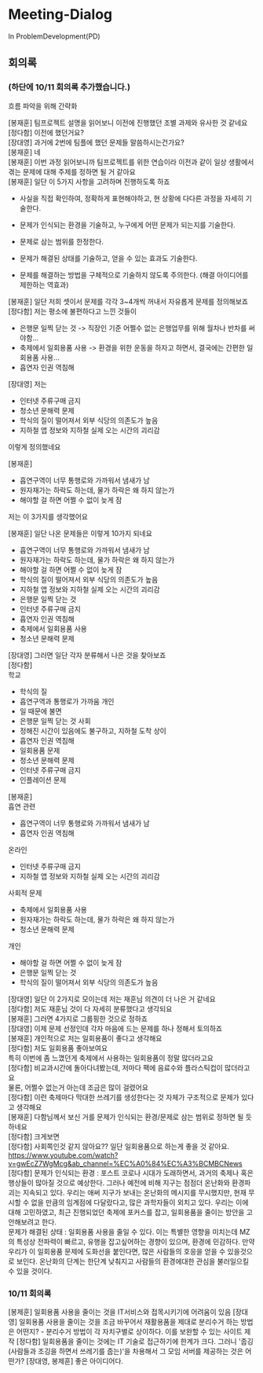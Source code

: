 # Meeting-Dialog
In ProblemDevelopment(PD)

## 회의록
### (하단에 10/11 회의록 추가했습니다.)
흐름 파악을 위해 간략화

[봉재훈] 팀프로젝트 설명을 읽어보니 이전에 진행했던 조별 과제와 유사한 것 같네요  
[정다함] 이전에 했던거요?  
[장대영] 과거에 2번에 팀플에 했던 문제들 말씀하시는건가요?  
[봉재훈] 네  
[봉재훈] 이번 과정 읽어보니까 팀프로젝트를 위한 연습이라 이전과 같이 일상 생활에서 겪는 문제에 대해 주제를 정하면 될 거 같아요  
[봉재훈] 일단 이 5가지 사항을 고려하며 진행하도록 하죠  
  - 사실을 직접 확인하여, 정확하게 표현해야하고,  현 상황에 다다른 과정을 자세히 기술한다.

  - 문제가 인식되는 환경을 기술하고, 누구에게 어떤 문제가 되는지를 기술한다.

  - 문제로 삼는 범위를 한정한다.

  - 문제가 해결된 상태를 기술하고, 얻을 수 있는 효과도 기술한다.

  - 문제를 해결하는 방법을 구체적으로 기술하지 않도록 주의한다. (해결 아이디어를 제한하는 역효과)

[봉재훈] 일단 저희 셋이서 문제를 각각 3~4개씩 꺼내서 자유롭게 문제를 정의해보죠  
[정다함] 저는 평소에 불편하다고 느낀 것들이  
- 은행문 일찍 닫는 것 -> 직장인 기준 어쩔수 없는 은행업무를 위해 월차나 반차를 써야함…  
- 축제에서 일회용품 사용 -> 환경을 위한 운동을 하자고 하면서, 결국에는 간편한 일회용품 사용…  
- 흡연자 인권 역침해  

[장대영] 저는  
- 인터넷 주류구매 금지 
- 청소년 문해력 문제
- 학식의 질이 떨어져서 외부 식당의 의존도가 높음
- 지하철 앱 정보와 지하철 실제 오는 시간의 괴리감

이렇게 정의했네요  

[봉재훈]  
- 흡연구역이 너무 통행로와 가까워서 냄새가 남
- 원자재가는 하락도 하는데, 물가 하락은 왜 하지 않는가
- 해야할 걸 하면 어쩔 수 없이 늦게 잠

저는 이 3가지를 생각했어요  

[봉재훈] 일단 나온 문제들은 이렇게 10가지 되네요  
- 흡연구역이 너무 통행로와 가까워서 냄새가 남
- 원자재가는 하락도 하는데, 물가 하락은 왜 하지 않는가
- 해야할 걸 하면 어쩔 수 없이 늦게 잠
- 학식의 질이 떨어져서 외부 식당의 의존도가 높음
- 지하철 앱 정보와 지하철 실제 오는 시간의 괴리감
- 은행문 일찍 닫는 것 
- 인터넷 주류구매 금지 
- 흡연자 인권 역침해
- 축제에서 일회용품 사용
- 청소년 문해력 문제

[장대영] 그러면 일단 각자 분류해서 나은 것을 찾아보죠  
[정다함]  
학교   
- 학식의 질 
- 흡연구역과 통행로가 가까움
개인  
- 일 때문에 불면
- 은행문 일찍 닫는 것
사회  
- 정해진 시간이 있음에도 불구하고, 지하철 도착 상이
- 흡연자 인권 역침해
- 일회용품 문제
- 청소년 문해력 문제
- 인터넷 주류구매 금지
- 인플레이션 문제

[봉재훈]  
흡연 관련  
- 흡연구역이 너무 통행로와 가까워서 냄새가 남
- 흡연자 인권 역침해

온라인
- 인터넷 주류구매 금지 
- 지하철 앱 정보와 지하철 실제 오는 시간의 괴리감

사회적 문제
- 축제에서 일회용품 사용
- 원자재가는 하락도 하는데, 물가 하락은 왜 하지 않는가
- 청소년 문해력 문제

개인
- 해야할 걸 하면 어쩔 수 없이 늦게 잠
- 은행문 일찍 닫는 것
- 학식의 질이 떨어져서 외부 식당의 의존도가 높음

[장대영] 일단 이 2가지로 모이는데 저는 재훈님 의견이 더 나은 거 같네요  
[정다함] 저도 재훈님 것이 다 자세히 분류했다고 생각되요  
[봉재훈] 그러면 4가지로 그룹핑한 것으로 정하죠  
[장대영] 이제 문제 선정인데 각자 마음에 드는 문제를 하나 정해서 토의하죠  
[봉재훈] 개인적으로 저는 일회용품이 좋다고 생각해요  
[정다함] 저도 일회용품 좋아보여요  
	특히 이번에 좀 느꼈던게 축제에서 사용하는 일회용품이 정말 많더라고요  
[정다함] 비교과시간에 돌아다녀봤는데, 저마다 팩에 음료수와 플라스틱컵이 많더라고요  
	물론, 어쩔수 없는거 아는데 조금은 많이 걸렸어요  
[정다함] 이런 축제마다 막대한 쓰레기를 생성한다는 것 자체가 구조적으로 문제가 있다고 생각해요  
[봉재훈] 다함님께서 보신 거를 문제가 인식되는 환경/문제로 삼는 범위로 정하면 될 듯하네요  
[정다함] 크게보면  
[정다함] 사회쪽인것 같지 않아요?? 일단 일회용품으로 하는게 좋을 것 같아요.  
 https://www.youtube.com/watch?v=gwEcZ7WgMcg&ab_channel=%EC%A0%84%EC%A3%BCMBCNews  
[정다함] 문제가 인식되는 환경 : 포스트 코로나 시대가 도래하면서, 과거의 축제나 혹은 행상들이 많아질 것으로 예상한다. 그러나 예전에 비해 지구는 점점더 온난화와 환경파괴는 지속되고 있다. 우리는 애써 지구가 보내는 온난화의 메시지를 무시했지만, 현재 무시할 수 없을 만큼의 임계점에 다달랐다고, 많은 과학자들이 외치고 있다. 우리는 이에 대해 고민하였고, 최근 진행되었던 축제에 포커스를 잡고, 일회용품을 줄이는 방안을 고안해보려고 한다.  
문제가 해결된 상태 : 일회용품 사용을 줄일 수 있다. 이는 특별한 영향을 미치는데 MZ의 특성상 전파력이 빠르고, 유행을 잡고싶어하는 경향이 있으며, 환경에 민감하다. 만약 우리가 이 일회용품 문제에 도화선을 붙인다면, 많은 사람들의 호응을 얻을 수 있을것으로 보인다. 온난화의 단계는 한단계 낮춰지고 사람들의 환경에대한 관심을 불러일으킬 수 있을 것이다.  

### 10/11 회의록
[봉제훈] 일회용품 사용을 줄이는 것을 IT서비스와 접목시키기에 어려움이 있음
[장대영] 일회용품 사용을 줄이는 것을 조금 바꾸어서 재활용품을 제대로 분리수거 하는 방법은 어떤지?
	- 분리수거 방법이 각 자치구별로 상이하다. 이를 보완할 수 있는 사이트 제작
[정다함] 일회용품을 줄이는 것에는 IT 기술로 접근하기에 한계가 크다. 그러니 '줍깅(사람들과 조깅을 하면서 쓰레기를 줍는)'을 차용해서 그 모임 서버를 제공하는 것은 어떤가?
[장대영, 봉제훈] 좋은 아이디어다.
